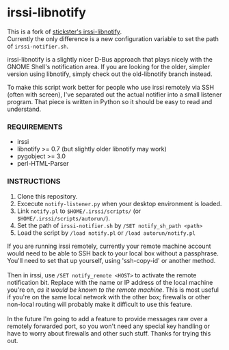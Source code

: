 # irssi-libnotify

This is a fork of [stickster's irssi-libnotify](http://code.google.com/p/irssi-libnotify/).<br/>
Currently the only difference is a new configuration variable to set the path of `irssi-notifier.sh`.

irssi-libnotify is a slightly nicer D-Bus approach that plays nicely with the GNOME Shell's notification area.  If you are looking for the older, simpler version using libnotify, simply check out the old-libnotify branch instead.

To make this script work better for people who use irssi remotely via SSH (often with screen), I've separated out the actual notifier into a small listener program.  That piece is written in Python so it should be easy to read and understand.


### REQUIREMENTS

 * irssi
 * libnotify >= 0.7  (but slightly older libnotify may work)
 * pygobject >= 3.0
 * perl-HTML-Parser


### INSTRUCTIONS

1. Clone this repository.
2. Excecute `notify-listener.py` when your desktop environment is loaded.
3. Link `notify.pl` to `$HOME/.irssi/scripts/` (or `$HOME/.irssi/scripts/autorun/`).
4. Set the path of `irssi-notifier.sh` by `/SET notify_sh_path <path>`
4. Load the script by `/load notify.pl` or `/load autorun/notify.pl`

If you are running irssi remotely, currently your remote machine account would need to be able to SSH back to your local box without a passphrase.  You'll need to set that up yourself, using 'ssh-copy-id' or another method.
<br/><br/>
Then in irssi, use `/SET notify_remote <HOST>` to activate the remote notification bit.  Replace <HOST> with the name or IP address of the local machine you're on, *as it would be known to the remote machine*.  This is most useful if you're on the same local network with the other box; firewalls or other non-local routing will probably make it difficult to use this feature.
<br/><br/>
In the future I'm going to add a feature to provide messages raw over a remotely forwarded port, so you won't need any special key handling or have to worry about firewalls and other such stuff. Thanks for trying this out.

